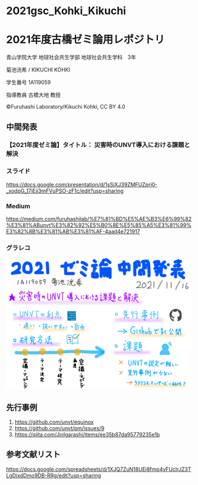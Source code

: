 # 2021gsc_Kohki_Kikuchi
# 2021年度古橋ゼミ論用レポジトリ
青山学院大学 地球社会共生学部 地球社会共生学科　3年

菊池洸希 / KIKUCHI KOHKI

学生番号 1A119059

指導教員 古橋大地 教授

©︎Furuhashi Laboratory/Kikuchi Kohki, CC BY 4.0

## 中間発表
### 【2021年度ゼミ論】タイトル： 災害時のUNVT導入における課題と解決
### スライド
https://docs.google.com/presentation/d/1sSjXJ39ZMFUZprj0-_xodpG_17iEjj3mFVuPSO-zF1c/edit?usp=sharing

### Medium
https://medium.com/furuhashilab/%E7%81%BD%E5%AE%B3%E6%99%82%E3%81%ABunvt%E3%82%92%E5%B0%8E%E5%85%A5%E3%81%99%E3%82%8B%E3%81%AB%E3%81%AF-4aad4e721917

### グラレコ
![gr2021_kk01](https://github.com/furuhashilab/2021gsc_Kohki_Kikuchi/blob/9eeb5266e696b65b1a71588fa27671d70b52a0c0/%E7%84%A1%E9%A1%8C10_20211116004048.png)

## 先行事例
1. https://github.com/unvt/equinox
2. https://github.com/unvt/pm/issues/9
3. https://qiita.com/JinIgarashi/items/ee35b87da95779235e1b

## 参考文献リスト
https://docs.google.com/spreadsheets/d/1XJQ7ZuN18UEj8fmp4vFUclrJZ3TLgDixdDmo9DB-RRg/edit?usp=sharing
